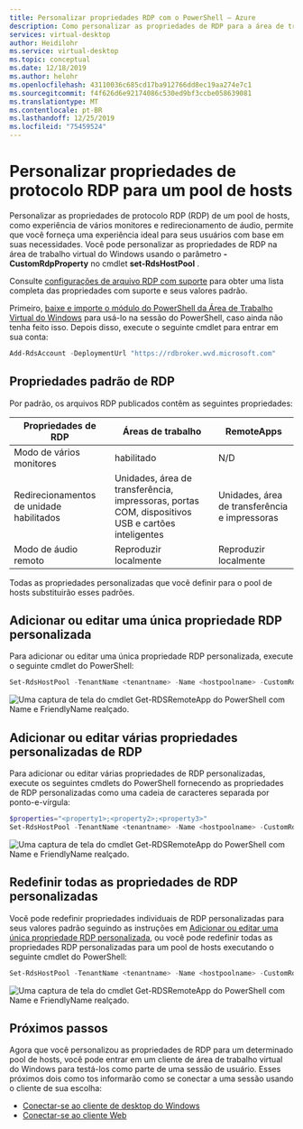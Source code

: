 ```yaml
---
title: Personalizar propriedades RDP com o PowerShell – Azure
description: Como personalizar as propriedades de RDP para a área de trabalho virtual do Windows com cmdlets do PowerShell.
services: virtual-desktop
author: Heidilohr
ms.service: virtual-desktop
ms.topic: conceptual
ms.date: 12/18/2019
ms.author: helohr
ms.openlocfilehash: 43110036c685cd17ba912766dd8ec19aa274e7c1
ms.sourcegitcommit: f4f626d6e92174086c530ed9bf3ccbe058639081
ms.translationtype: MT
ms.contentlocale: pt-BR
ms.lasthandoff: 12/25/2019
ms.locfileid: "75459524"
---
```

# <a name="customize-remote-desktop-protocol-properties-for-a-host-pool"></a>Personalizar propriedades de protocolo RDP para um pool de hosts

Personalizar as propriedades de protocolo RDP (RDP) de um pool de hosts, como experiência de vários monitores e redirecionamento de áudio, permite que você forneça uma experiência ideal para seus usuários com base em suas necessidades. Você pode personalizar as propriedades de RDP na área de trabalho virtual do Windows usando o parâmetro **-CustomRdpProperty** no cmdlet **set-RdsHostPool** .

Consulte [configurações de arquivo RDP com suporte](https://docs.microsoft.com/windows-server/remote/remote-desktop-services/clients/rdp-files?context=/azure/virtual-desktop/context/context) para obter uma lista completa das propriedades com suporte e seus valores padrão.

Primeiro, [baixe e importe o módulo do PowerShell da Área de Trabalho Virtual do Windows](https://docs.microsoft.com/powershell/windows-virtual-desktop/overview) para usá-lo na sessão do PowerShell, caso ainda não tenha feito isso. Depois disso, execute o seguinte cmdlet para entrar em sua conta:

```powershell
Add-RdsAccount -DeploymentUrl "https://rdbroker.wvd.microsoft.com"
```

## <a name="default-rdp-properties"></a>Propriedades padrão de RDP

Por padrão, os arquivos RDP publicados contêm as seguintes propriedades:

|Propriedades de RDP | Áreas de trabalho | RemoteApps |
|---|---| --- |
| Modo de vários monitores | habilitado | N/D |
| Redirecionamentos de unidade habilitados | Unidades, área de transferência, impressoras, portas COM, dispositivos USB e cartões inteligentes| Unidades, área de transferência e impressoras |
| Modo de áudio remoto | Reproduzir localmente | Reproduzir localmente |

Todas as propriedades personalizadas que você definir para o pool de hosts substituirão esses padrões.

## <a name="add-or-edit-a-single-custom-rdp-property"></a>Adicionar ou editar uma única propriedade RDP personalizada

Para adicionar ou editar uma única propriedade RDP personalizada, execute o seguinte cmdlet do PowerShell:

```powershell
Set-RdsHostPool -TenantName <tenantname> -Name <hostpoolname> -CustomRdpProperty "<property>"
```

![Uma captura de tela do cmdlet Get-RDSRemoteApp do PowerShell com Name e FriendlyName realçado.](media/singlecustomrdpproperty.png)

## <a name="add-or-edit-multiple-custom-rdp-properties"></a>Adicionar ou editar várias propriedades personalizadas de RDP

Para adicionar ou editar várias propriedades de RDP personalizadas, execute os seguintes cmdlets do PowerShell fornecendo as propriedades de RDP personalizadas como uma cadeia de caracteres separada por ponto-e-vírgula:

```powershell
$properties="<property1>;<property2>;<property3>"
Set-RdsHostPool -TenantName <tenantname> -Name <hostpoolname> -CustomRdpProperty $properties
```

![Uma captura de tela do cmdlet Get-RDSRemoteApp do PowerShell com Name e FriendlyName realçado.](media/multiplecustomrdpproperty.png)

## <a name="reset-all-custom-rdp-properties"></a>Redefinir todas as propriedades de RDP personalizadas

Você pode redefinir propriedades individuais de RDP personalizadas para seus valores padrão seguindo as instruções em [Adicionar ou editar uma única propriedade RDP personalizada](#add-or-edit-a-single-custom-rdp-property), ou você pode redefinir todas as propriedades RDP personalizadas para um pool de hosts executando o seguinte cmdlet do PowerShell:

```powershell
Set-RdsHostPool -TenantName <tenantname> -Name <hostpoolname> -CustomRdpProperty ""
```

![Uma captura de tela do cmdlet Get-RDSRemoteApp do PowerShell com Name e FriendlyName realçado.](media/resetcustomrdpproperty.png)

## <a name="next-steps"></a>Próximos passos

Agora que você personalizou as propriedades de RDP para um determinado pool de hosts, você pode entrar em um cliente de área de trabalho virtual do Windows para testá-los como parte de uma sessão de usuário. Esses próximos dois como tos informarão como se conectar a uma sessão usando o cliente de sua escolha:

- [Conectar-se ao cliente de desktop do Windows](connect-windows-7-and-10.md)
- [Conectar-se ao cliente Web](connect-web.md)
